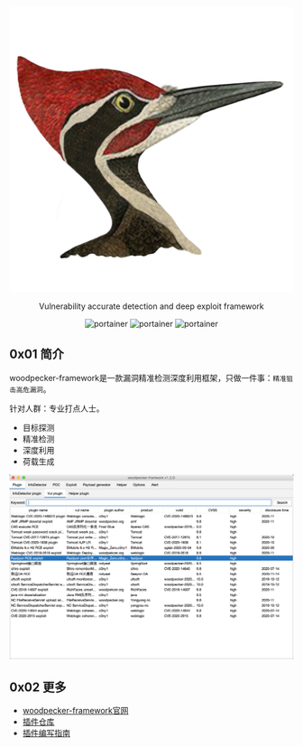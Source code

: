 <p align="center">
  <img src="docs/logo.png" width=600/>
  <center>Vulnerability accurate detection and deep exploit framework</center>
</p>

<p align="center">
  <img title="portainer" src='https://img.shields.io/badge/version-1.2.0-brightgreen.svg' />
  <img title="portainer" src='https://img.shields.io/badge/java-1.8.*-yellow.svg' />
  <img title="portainer" src='https://img.shields.io/badge/license-MIT-red.svg' />
</p>

## 0x01 简介
woodpecker-framework是一款漏洞精准检测深度利用框架，只做一件事：`精准狙击高危漏洞`。

针对人群：专业打点人士。

* 目标探测
* 精准检测
* 深度利用
* 荷载生成

![woodpecker-framework](./docs/woodpecker-framework.png)

## 0x02 更多
* [woodpecker-framework官网](http://woodpecker.gv7.me/)
* [插件仓库](https://github.com/woodpecker-appstore)
* [插件编写指南](https://github.com/woodpecker-appstore/plugin-example)